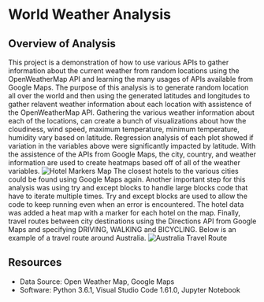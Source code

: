 # World Weather Analysis

## Overview of Analysis

This project is a demonstration of how to use various APIs to gather information about the current weather from random locations using the OpenWeatherMap API and learning the many usages of APIs available from Google Maps. The purpose of this analysis is to generate random location all over the world and then using the generated latitudes and longitudes to gather relavent weather information about each location with assistence of the OpenWeatherMap API. Gathering the various weather information about each of the locations, can create a bunch of visualizations about how the cloudiness, wind speed, maximum temperature, minimum temperature, humidity vary based on latitude. Regression analysis of each plot showed if variation in the variables above were significantly impacted by latitude. With the assistence of the APIs from Google Maps, the city, country, and weather information are used to create heatmaps based off of all of the weather variables.
![Hotel Markers Map](/Users/leahikenberry/Desktop/DU_DATA_Analytics/World_Weather_Analysis/Vacation_Search/WeatherPy_vacation_map.png)
The closest hotels to the various cities could be found using Google Maps again. Another important step for this analysis was using try and except blocks to handle large blocks code that have to iterate multiple times. Try and except blocks are used to allow the code to keep running even when an error is encountered. The hotel data was added a heat map with a marker for each hotel on the map. Finally, travel routes between city destinations using the Directions API from Google Maps and specifying DRIVING, WALKING and BICYCLING. Below is an example of a travel route around Australia.
![Australia Travel Route](/Users/leahikenberry/Desktop/DU_DATA_Analytics/World_Weather_Analysis/Vacation_Itinerary/WeatherPy_travel_map.png)

## Resources

- Data Source: Open Weather Map, Google Maps
- Software: Python 3.6.1, Visual Studio Code 1.61.0, Jupyter Notebook
